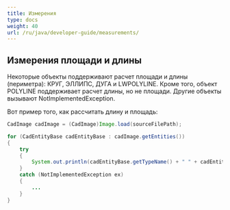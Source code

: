 ```yaml
---
title: Измерения
type: docs
weight: 40
url: /ru/java/developer-guide/measurements/
---
```


## **Измерения площади и длины**

Некоторые объекты поддерживают расчет площади и длины (периметра): КРУГ, ЭЛЛИПС, ДУГА и LWPOLYLINE. Кроме того, объект POLYLINE поддерживает расчет длины, но не площади. Другие объекты вызывают NotImplementedException.

Вот пример того, как рассчитать длину и площадь:

```java
CadImage cadImage = (CadImage)Image.load(sourceFilePath);

for (CadEntityBase cadEntityBase : cadImage.getEntities())
{
	try
	{
		System.out.println(cadEntityBase.getTypeName() + " " + cadEntityBase.getArea() + " " + cadEntityBase.getLength());
	}
	catch (NotImplementedException ex)
	{
		...
	}
}
```
